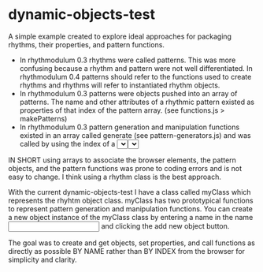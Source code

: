 # dynamic-objects-test

A simple example created to explore ideal approaches for packaging rhythms, their properties, and pattern functions.

- In rhythmodulum 0.3 rhythms were called patterns. This was more confusing because a rhythm and pattern were not well differentiated. In rhythmodulum 0.4 patterns should refer to the functions used to create rhythms and rhythms will refer to instantiated rhythm objects.
- In rhythmodulum 0.3 patterns were objects pushed into an array of patterns. The name and other attributes of a rhythmic pattern existed as properties of that index of the pattern array. (see functions.js > makePatterns)
- In rhythmodulum 0.3 pattern generation and manipulation functions existed in an array called generate (see pattern-generators.js) and was called by using the index of a <select> element matching the index of generate array like so: generate\[pattern.type-1\](pattern). (See ui-patterns) The problem with this is that it required the pattern generation and manipulation functions and the <select> element to be in a certain order, which is a pain to edit.
  
IN SHORT using arrays to associate the browser elements, the pattern objects, and the pattern functions was prone to coding errors and is not easy to change. I think using a rhythm class is the best approach.

With the current dynamic-objects-test I have a class called myClass which represents the rhyhtm object class. myClass has two prototypical functions to represent pattern generation and manipulation functions. You can create a new object instance of the myClass class by entering a name in the name <input> and clicking the add new object button. 

The goal was to create and get objects, set properties, and call functions as directly as possible BY NAME rather than BY INDEX from the browser for simplicity and clarity.
